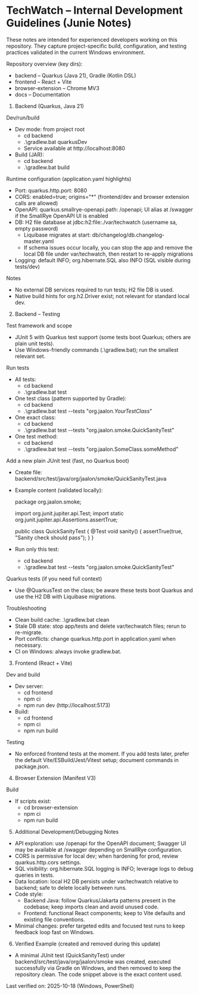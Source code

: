 # TechWatch – Internal Development Guidelines (Junie Notes)

These notes are intended for experienced developers working on this repository. They capture project-specific build, configuration, and testing practices validated in the current Windows environment.

Repository overview (key dirs):
- backend – Quarkus (Java 21), Gradle (Kotlin DSL)
- frontend – React + Vite
- browser-extension – Chrome MV3
- docs – Documentation

1) Backend (Quarkus, Java 21)

Dev/run/build
- Dev mode: from project root
  - cd backend
  - .\gradlew.bat quarkusDev
  - Service available at http://localhost:8080
- Build (JAR):
  - cd backend
  - .\gradlew.bat build

Runtime configuration (application.yaml highlights)
- Port: quarkus.http.port: 8080
- CORS: enabled=true; origins="*" (frontend/dev and browser extension calls are allowed)
- OpenAPI: quarkus.smallrye-openapi.path: /openapi; UI alias at /swagger if the SmallRye OpenAPI UI is enabled
- DB: H2 file database at jdbc:h2:file:./var/techwatch (username sa, empty password)
  - Liquibase migrates at start: db/changelog/db.changelog-master.yaml
  - If schema issues occur locally, you can stop the app and remove the local DB file under var/techwatch, then restart to re-apply migrations
- Logging: default INFO; org.hibernate.SQL also INFO (SQL visible during tests/dev)

Notes
- No external DB services required to run tests; H2 file DB is used.
- Native build hints for org.h2.Driver exist; not relevant for standard local dev.

2) Backend – Testing

Test framework and scope
- JUnit 5 with Quarkus test support (some tests boot Quarkus; others are plain unit tests).
- Use Windows-friendly commands (.\gradlew.bat); run the smallest relevant set.

Run tests
- All tests:
  - cd backend
  - .\gradlew.bat test
- One test class (pattern supported by Gradle):
  - cd backend
  - .\gradlew.bat test --tests "org.jaalon.*YourTestClass*"
- One exact class:
  - cd backend
  - .\gradlew.bat test --tests "org.jaalon.smoke.QuickSanityTest"
- One test method:
  - cd backend
  - .\gradlew.bat test --tests "org.jaalon.SomeClass.someMethod"

Add a new plain JUnit test (fast, no Quarkus boot)
- Create file: backend/src/test/java/org/jaalon/smoke/QuickSanityTest.java
- Example content (validated locally):

  package org.jaalon.smoke;

  import org.junit.jupiter.api.Test;
  import static org.junit.jupiter.api.Assertions.assertTrue;

  public class QuickSanityTest {
      @Test
      void sanity() {
          assertTrue(true, "Sanity check should pass");
      }
  }

- Run only this test:
  - cd backend
  - .\gradlew.bat test --tests "org.jaalon.smoke.QuickSanityTest"

Quarkus tests (if you need full context)
- Use @QuarkusTest on the class; be aware these tests boot Quarkus and use the H2 DB with Liquibase migrations.

Troubleshooting
- Clean build cache: .\gradlew.bat clean
- Stale DB state: stop app/tests and delete var/techwatch files; rerun to re-migrate.
- Port conflicts: change quarkus.http.port in application.yaml when necessary.
- CI on Windows: always invoke gradlew.bat.

3) Frontend (React + Vite)

Dev and build
- Dev server:
  - cd frontend
  - npm ci
  - npm run dev  (http://localhost:5173)
- Build:
  - cd frontend
  - npm ci
  - npm run build

Testing
- No enforced frontend tests at the moment. If you add tests later, prefer the default Vite/ESBuild/Jest/Vitest setup; document commands in package.json.

4) Browser Extension (Manifest V3)

Build
- If scripts exist:
  - cd browser-extension
  - npm ci
  - npm run build

5) Additional Development/Debugging Notes

- API exploration: use /openapi for the OpenAPI document; Swagger UI may be available at /swagger depending on SmallRye configuration.
- CORS is permissive for local dev; when hardening for prod, review quarkus.http.cors settings.
- SQL visibility: org.hibernate.SQL logging is INFO; leverage logs to debug queries in tests.
- Data location: local H2 DB persists under var/techwatch relative to backend; safe to delete locally between runs.
- Code style:
  - Backend Java: follow Quarkus/Jakarta patterns present in the codebase; keep imports clean and avoid unused code.
  - Frontend: functional React components; keep to Vite defaults and existing file conventions.
- Minimal changes: prefer targeted edits and focused test runs to keep feedback loop fast on Windows.

6) Verified Example (created and removed during this update)

- A minimal JUnit test (QuickSanityTest) under backend/src/test/java/org/jaalon/smoke was created, executed successfully via Gradle on Windows, and then removed to keep the repository clean. The code snippet above is the exact content used.

Last verified on: 2025-10-18 (Windows, PowerShell)
